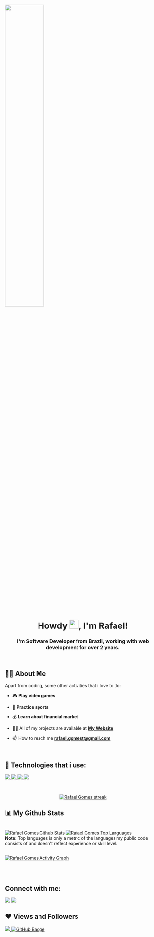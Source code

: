 <a href="#"><img width="50%" height="50%" align="center" src="https://i.imgur.com/kGiDHME.png" height="175px"/></a>

<h1 align="center">Howdy <img src="https://raw.githubusercontent.com/MartinHeinz/MartinHeinz/master/wave.gif" width="30px">, I'm Rafael!</h1>
<h3 align="center">I'm Software Developer from Brazil, working with web development for over 2 years.</h3>

<br>

## 🙋‍♂️ About Me
Apart from coding, some other activities that i love to do:
- :video_game: **Play video games** 

- :running: **Practice sports** 

- :moneybag: **Learn about financial market**

- 👨‍💻 All of my projects are available at **[My Website](http://www.rafaelgt.com/)**

- 📫 How to reach me **rafael.gomest@gmail.com**
  
<br>

## 🚀 Technologies that i use:

<p align="left"> 
    <a href="https://www.php.net/" target="_blank"> <img src="https://img.icons8.com/officel/80/000000/php-logo.png"/> </a>
    <a href="https://nodejs.org/" target="_blank"> <img src="https://img.icons8.com/color/80/000000/nodejs.png"/> </a> 
    <a href="https://developer.mozilla.org/en-US/docs/Web/JavaScript" target="_blank"> <img src="https://img.icons8.com/color/80/000000/javascript--v1.png"/> </a> 
    <a href="https://www.w3.org/html/" target="_blank"> <img src="https://img.icons8.com/officel/80/000000/react.png"/> </a>    
</p>

<br>

<p align="center">
    <a href="https://github.com/Fafaew/github-readme-streak-stats">
        <img title="🔥 Get streak stats for your profile at git.io/streak-stats" alt="Rafael Gomes streak" src="https://github-readme-streak-stats.herokuapp.com/?user=Fafaew&theme=black-ice&hide_border=true&stroke=0000&background=060A0CD0"/>
    </a>
</p>

## 📊 My Github Stats

  <br/>
    <a href="https://github.com/Fafaew/github-readme-stats"><img alt="Rafael Gomes Github Stats" src="https://github-readme-stats.vercel.app/api?username=Fafaew&show_icons=true&count_private=true&theme=react&hide_border=true&bg_color=0D1117" /></a>
  <a href="https://github.com/Fafaew/github-readme-stats"><img alt="Rafael Gomes Top Languages" src="https://github-readme-stats.vercel.app/api/top-langs/?username=Fafaew&langs_count=8&count_private=true&layout=compact&theme=react&hide_border=true&bg_color=0D1117" /></a>
  <br/>
  <b>Note:</b> Top languages is only a metric of the languages my public code consists of and doesn't reflect experience or skill level.

<br/>
<br/>

<a href="https://github.com/Fafaew/github-readme-activity-graph"><img alt="Rafael Gomes Activity Graph" src="https://activity-graph.herokuapp.com/graph?username=Fafaew&bg_color=0D1117&color=5BCDEC&line=5BCDEC&point=FFFFFF&hide_border=true" /></a>

<br/>
<br/>

## Connect with me:
<p align="left">

<a href = "https://www.linkedin.com/in/rafael-gomes-tregelas-bb6775138/"><img src="https://img.icons8.com/fluent/48/000000/linkedin.png"/></a>
<a href = "https://twitter.com/fafaelgomes"><img src="https://img.icons8.com/fluent/48/000000/twitter.png"/></a>

</p>

## ❤ Views and Followers
<a href="https://github.com/Meghna-DAS/github-profile-views-counter">
    <img src="https://komarev.com/ghpvc/?username=Fafaew">
</a>
<a href="https://github.com/Fafaew?tab=followers"><img src="https://img.shields.io/github/followers/Fafaew?label=Followers&style=social" alt="GitHub Badge"></a>